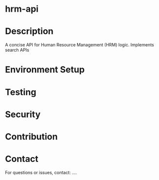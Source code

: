 # hrm-api

# Description

A concise API for Human Resource Management (HRM) logic. Implements search APIs

# Environment Setup



# Testing



# Security



# Contribution



# Contact

For questions or issues, contact: ....

